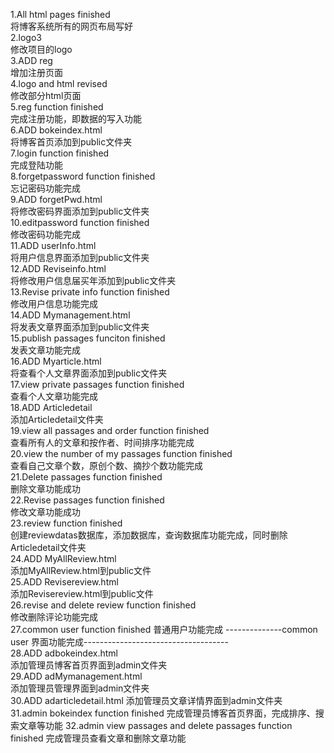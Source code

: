 1.All html pages finished  
将博客系统所有的网页布局写好  
2.logo3  
修改项目的logo  
3.ADD reg  
增加注册页面  
4.logo and html revised  
修改部分html页面  
5.reg function finished  
完成注册功能，即数据的写入功能  
6.ADD bokeindex.html  
将博客首页添加到public文件夹  
7.login function finished  
完成登陆功能  
8.forgetpassword function finished  
忘记密码功能完成  
9.ADD forgetPwd.html  
将修改密码界面添加到public文件夹  
10.editpassword function finished  
修改密码功能完成  
11.ADD userInfo.html  
将用户信息界面添加到public文件夹  
12.ADD Reviseinfo.html  
将修改用户信息届买年添加到public文件夹  
13.Revise private info function finished  
修改用户信息功能完成  
14.ADD Mymanagement.html  
将发表文章界面添加到public文件夹  
15.publish passages funciton finished  
发表文章功能完成  
16.ADD Myarticle.html  
将查看个人文章界面添加到public文件夹  
17.view private passages function finished  
查看个人文章功能完成   
18.ADD Articledetail  
添加Articledetail文件夹  
19.view all passages and order function finished  
查看所有人的文章和按作者、时间排序功能完成   
20.view the number of my passages function finished  
查看自己文章个数，原创个数、摘抄个数功能完成  
21.Delete passages function finished  
删除文章功能成功  
22.Revise passages function finished  
修改文章功能成功  
23.review function finished  
创建reviewdatas数据库，添加数据库，查询数据库功能完成，同时删除Articledetail文件夹  
24.ADD MyAllReview.html  
添加MyAllReview.html到public文件  
25.ADD Revisereview.html  
添加Revisereview.html到public文件  
26.revise and delete review function finished  
修改删除评论功能完成  
27.common user function finished
普通用户功能完成
--------------common user 界面功能完成------------------------------------  
28.ADD adbokeindex.html  
添加管理员博客首页界面到admin文件夹  
29.ADD adMymanagement.html  
添加管理员管理界面到admin文件夹    
30.ADD adarticledetail.html
添加管理员文章详情界面到admin文件夹  
31.admin bokeindex function finished
完成管理员博客首页界面，完成排序、搜索文章等功能
32.admin view passages and delete passages function finished
完成管理员查看文章和删除文章功能

